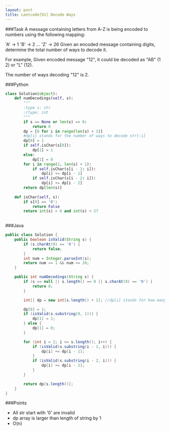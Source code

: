 ```yaml
---
layout: post
title: Leetcode[91] Decode Ways
---
```

###Task
A message containing letters from A-Z is being encoded to numbers using the following mapping:

'A' -> 1
'B' -> 2
...
'Z' -> 26
Given an encoded message containing digits, determine the total number of ways to decode it.

For example,
Given encoded message "12", it could be decoded as "AB" (1 2) or "L" (12).

The number of ways decoding "12" is 2.

###Python

```python
class Solution(object):
    def numDecodings(self, s):
        """
        :type s: str
        :rtype: int
        """
        if s == None or len(s) == 0:
            return 0
        dp = [0 for i in range(len(s) + 1)]
        #dp[i] stands for the number of ways to decode str[:i]
        dp[0] = 1
        if self.isChar(s[0]):
            dp[1] = 1
        else:
            dp[1] = 0
        for i in range(2, len(s) + 1):
            if self.isChar(s[i - 1: i]):
                dp[i] += dp[i - 1]
            if self.isChar(s[i - 2: i]):
                dp[i] += dp[i - 2]
        return dp[len(s)]
        
    def isChar(self, s):
        if s[0] == '0':
            return False
        return int(s) > 0 and int(s) < 27
            
```

###Java

```java
public class Solution {
	public boolean isValid(String s) {
		if (s.charAt(0) == '0') {
			return false;
		}
		int num = Integer.parseInt(s);
		return num >= 1 && num <= 26;
	}

    public int numDecodings(String s) {
        if (s == null || s.length() == 0 || s.charAt(0) == '0') {
        	return 0;
        }

        int[] dp = new int[s.length() + 1]; //dp[i] stands for how many solutions the prev-i has

        dp[0] = 1;
        if (isValid(s.substring(0, 1))) {
        	dp[1] = 1;
        } else {
        	dp[1] = 0;
        }

        for (int i = 2; i <= s.length(); i++) {
        	if (isValid(s.substring(i - 1, i))) {
        		dp[i] += dp[i - 1];
        	}
        	if (isValid(s.substring(i - 2, i))) {
        		dp[i] += dp[i - 2];
        	}
        }

        return dp[s.length()];
    }
}

```

###Points
* All str start with '0' are invalid 
* dp array is larger than length of string by 1
* O(n)